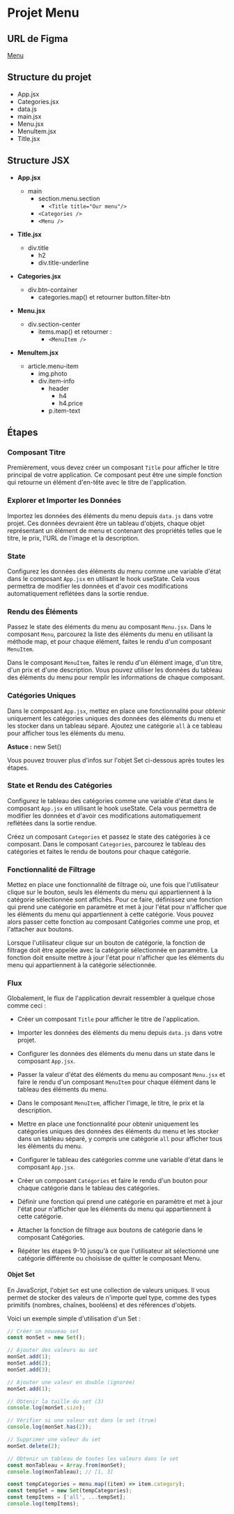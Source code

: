# Projet Menu

## URL de Figma

[Menu](https://www.figma.com/file/PwlnSJXCuo4qD2o6EJiuj9/Menu?node-id=0%3A1&t=oaKVwYVqc9Oon2Ts-1)

## Structure du projet

- App.jsx
- Categories.jsx
- data.js
- main.jsx
- Menu.jsx
- MenuItem.jsx
- Title.jsx

## Structure JSX

- **App.jsx**

  - main
    - section.menu.section
      - `<Title title="Our menu"/>`
    - `<Categories />`
    - `<Menu />`

- **Title.jsx**

  - div.title
    - h2
    - div.title-underline

- **Categories.jsx**

  - div.btn-container
    - categories.map() et retourner button.filter-btn

- **Menu.jsx**

  - div.section-center
    - items.map() et retourner :
      - `<MenuItem />`

- **MenuItem.jsx**
  - article.menu-item
    - img.photo
    - div.item-info
      - header
        - h4
        - h4.price
      - p.item-text

## Étapes

### Composant Titre

Premièrement, vous devez créer un composant `Title` pour afficher le titre principal de votre application. Ce composant peut être une simple fonction qui retourne un élément d'en-tête avec le titre de l'application.

### Explorer et Importer les Données

Importez les données des éléments du menu depuis `data.js` dans votre projet. Ces données devraient être un tableau d'objets, chaque objet représentant un élément de menu et contenant des propriétés telles que le titre, le prix, l'URL de l'image et la description.

### State

Configurez les données des éléments du menu comme une variable d'état dans le composant `App.jsx` en utilisant le hook useState. Cela vous permettra de modifier les données et d'avoir ces modifications automatiquement reflétées dans la sortie rendue.

### Rendu des Éléments

Passez le state des éléments du menu au composant `Menu.jsx`. Dans le composant `Menu`, parcourez la liste des éléments du menu en utilisant la méthode map, et pour chaque élément, faites le rendu d'un composant `MenuItem`.

Dans le composant `MenuItem`, faites le rendu d'un élément image, d'un titre, d'un prix et d'une description. Vous pouvez utiliser les données du tableau des éléments du menu pour remplir les informations de chaque composant.

### Catégories Uniques

Dans le composant `App.jsx`, mettez en place une fonctionnalité pour obtenir uniquement les catégories uniques des données des éléments du menu et les stocker dans un tableau séparé. Ajoutez une catégorie `all` à ce tableau pour afficher tous les éléments du menu.

**Astuce :** new Set()

Vous pouvez trouver plus d'infos sur l'objet Set ci-dessous après toutes les étapes.

### State et Rendu des Catégories

Configurez le tableau des catégories comme une variable d'état dans le composant `App.jsx` en utilisant le hook useState. Cela vous permettra de modifier les données et d'avoir ces modifications automatiquement reflétées dans la sortie rendue.

Créez un composant `Categories` et passez le state des catégories à ce composant. Dans le composant `Categories`, parcourez le tableau des catégories et faites le rendu de boutons pour chaque catégorie.

### Fonctionnalité de Filtrage

Mettez en place une fonctionnalité de filtrage où, une fois que l'utilisateur clique sur le bouton, seuls les éléments du menu qui appartiennent à la catégorie sélectionnée sont affichés. Pour ce faire, définissez une fonction qui prend une catégorie en paramètre et met à jour l'état pour n'afficher que les éléments du menu qui appartiennent à cette catégorie. Vous pouvez alors passer cette fonction au composant Catégories comme une prop, et l'attacher aux boutons.

Lorsque l'utilisateur clique sur un bouton de catégorie, la fonction de filtrage doit être appelée avec la catégorie sélectionnée en paramètre. La fonction doit ensuite mettre à jour l'état pour n'afficher que les éléments du menu qui appartiennent à la catégorie sélectionnée.

### Flux

Globalement, le flux de l'application devrait ressembler à quelque chose comme ceci :

- Créer un composant `Title` pour afficher le titre de l'application.

- Importer les données des éléments du menu depuis `data.js` dans votre projet.

- Configurer les données des éléments du menu dans un state dans le composant `App.jsx`.

- Passer la valeur d'état des éléments du menu au composant `Menu.jsx` et faire le rendu d'un composant `MenuItem` pour chaque élément dans le tableau des éléments du menu.

- Dans le composant `MenuItem`, afficher l'image, le titre, le prix et la description.

- Mettre en place une fonctionnalité pour obtenir uniquement les catégories uniques des données des éléments du menu et les stocker dans un tableau séparé, y compris une catégorie `all` pour afficher tous les éléments du menu.

- Configurer le tableau des catégories comme une variable d'état dans le composant `App.jsx`.

- Créer un composant `Catégories` et faire le rendu d'un bouton pour chaque catégorie dans le tableau des catégories.

- Définir une fonction qui prend une catégorie en paramètre et met à jour l'état pour n'afficher que les éléments du menu qui appartiennent à cette catégorie.

- Attacher la fonction de filtrage aux boutons de catégorie dans le composant Catégories.

- Répéter les étapes 9-10 jusqu'à ce que l'utilisateur ait sélectionné une catégorie différente ou choisisse de quitter le composant Menu.

#### Objet Set

En JavaScript, l'objet `Set` est une collection de valeurs uniques. Il vous permet de stocker des valeurs de n'importe quel type, comme des types primitifs (nombres, chaînes, booléens) et des références d'objets.

Voici un exemple simple d'utilisation d'un Set :

```js
// Créer un nouveau set
const monSet = new Set();

// Ajouter des valeurs au set
monSet.add(1);
monSet.add(2);
monSet.add(3);

// Ajouter une valeur en double (ignorée)
monSet.add(1);

// Obtenir la taille du set (3)
console.log(monSet.size);

// Vérifier si une valeur est dans le set (true)
console.log(monSet.has(2));

// Supprimer une valeur du set
monSet.delete(2);

// Obtenir un tableau de toutes les valeurs dans le set
const monTableau = Array.from(monSet);
console.log(monTableau); // [1, 3]
```

```js
const tempCategories = menu.map((item) => item.category);
const tempSet = new Set(tempCategories);
const tempItems = ['all', ...tempSet];
console.log(tempItems);
```
